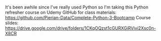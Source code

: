 It's been awhile since I've really used Python so I'm taking this Python refresher course on Udemy
GitHub for class materials: https://github.com/Pierian-Data/Complete-Python-3-Bootcamp
Course slides: https://drive.google.com/drive/folders/1CKqOQzst1cGURXGiRVivi2Xsc0n-X8CR
